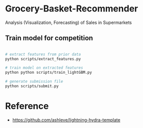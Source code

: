# Grocery-Basket-Recommender

Analysis (Visualization, Forecasting) of Sales in Supermarkets

## Train model for competition

```bash
 
# extract features from prior data
python scripts/extract_features.py

# train model on extracted features
python python scripts/train_lightGBM.py 

# generate submission file
python scripts/submit.py
```

# Reference

- https://github.com/ashleve/lightning-hydra-template